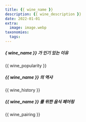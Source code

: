 ```yaml
---
title: {{ wine_name }}
description: {{ wine_description }}
date: 2022-01-01
extra:
  image: image.webp
taxonomies:
  tags:
---
```


##### { wine_name }} 가 인기 있는 이유

{{ wine_popularity }}

##### {{ wine_name }} 의 역사

{{ wine_history }}

##### {{ wine_name }} 를 위한 음식 페어링

{{ wine_pairing }}